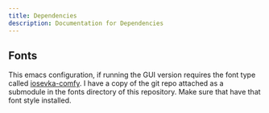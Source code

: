 ```yaml
---
title: Dependencies
description: Documentation for Dependencies
---
```



## Fonts

This emacs configuration, if running the GUI version requires the font type called [iosevka-comfy](https:/*github.com*protesilaos/iosevka-comfy). I have a copy of the git repo attached as a submodule in the fonts directory of this repository. Make sure that have that font style installed.
